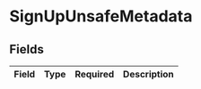 # SignUpUnsafeMetadata


## Fields

| Field       | Type        | Required    | Description |
| ----------- | ----------- | ----------- | ----------- |